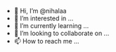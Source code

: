 - 👋 Hi, I’m @nihalaa
- 👀 I’m interested in ...
- 🌱 I’m currently learning ...
- 💞️ I’m looking to collaborate on ...
- 📫 How to reach me ...

<!---
nihalaa/nihalaa is a ✨ special ✨ repository because its `README.md` (this file) appears on your GitHub profile.
You can click the Preview link to take a look at your changes.
--->
